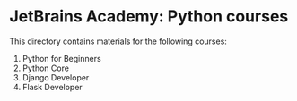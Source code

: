 # JetBrains Academy: Python courses

This directory contains materials for the following courses:

1. Python for Beginners
2. Python Core
3. Django Developer  
4. Flask Developer
